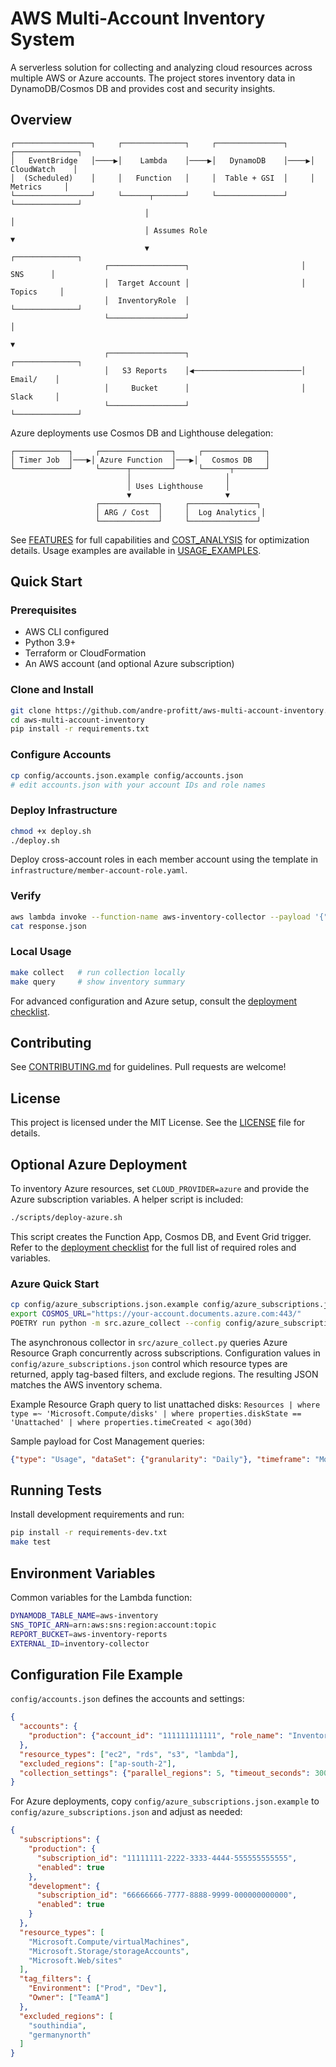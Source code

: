# AWS Multi-Account Inventory System

A serverless solution for collecting and analyzing cloud resources across multiple AWS or Azure accounts. The project stores inventory data in DynamoDB/Cosmos DB and provides cost and security insights.

## Overview

```
┌─────────────────┐     ┌──────────────┐     ┌───────────────┐     ┌──────────────┐
│   EventBridge   │────▶│    Lambda    │────▶│   DynamoDB    │────▶│ CloudWatch    │
│  (Scheduled)    │     │   Function   │     │  Table + GSI  │     │   Metrics     │
└─────────────────┘     └──────┬───────┘     └───────────────┘     └──────────────┘
                              │                                          │
                              │ Assumes Role                              ▼
                              ▼                                   ┌──────────────┐
                     ┌─────────────────┐                         │     SNS      │
                     │  Target Account │                         │   Topics     │
                     │  InventoryRole  │                         └──────────────┘
                     └─────────────────┘                                   │
                                                                          ▼
                     ┌─────────────────┐                         ┌──────────────┐
                     │   S3 Reports    │◀────────────────────────│    Email/    │
                     │     Bucket      │                         │    Slack     │
                     └─────────────────┘                         └──────────────┘
```

Azure deployments use Cosmos DB and Lighthouse delegation:

```
┌────────────┐     ┌────────────────┐     ┌──────────────┐
│ Timer Job  │───▶│ Azure Function  │───▶│   Cosmos DB   │
└────────────┘     └──────┬─────────┘     └──────┬───────┘
                          │                     │
                          │ Uses Lighthouse     │
                          ▼                     ▼
                   ┌─────────────┐     ┌───────────────┐
                   │ ARG / Cost  │     │  Log Analytics │
                   └─────────────┘     └───────────────┘
```

See [FEATURES](docs/FEATURES.md) for full capabilities and [COST_ANALYSIS](docs/COST_ANALYSIS.md) for optimization details. Usage examples are available in [USAGE_EXAMPLES](docs/USAGE_EXAMPLES.md).

## Quick Start

### Prerequisites
- AWS CLI configured
- Python 3.9+
- Terraform or CloudFormation
- An AWS account (and optional Azure subscription)

### Clone and Install
```bash
git clone https://github.com/andre-profitt/aws-multi-account-inventory.git
cd aws-multi-account-inventory
pip install -r requirements.txt
```

### Configure Accounts
```bash
cp config/accounts.json.example config/accounts.json
# edit accounts.json with your account IDs and role names
```

### Deploy Infrastructure
```bash
chmod +x deploy.sh
./deploy.sh
```
Deploy cross-account roles in each member account using the template in `infrastructure/member-account-role.yaml`.

### Verify
```bash
aws lambda invoke --function-name aws-inventory-collector --payload '{"action": "collect"}' response.json
cat response.json
```

### Local Usage
```bash
make collect   # run collection locally
make query     # show inventory summary
```

For advanced configuration and Azure setup, consult the [deployment checklist](docs/DEPLOYMENT_CHECKLIST.md).

## Contributing
See [CONTRIBUTING.md](CONTRIBUTING.md) for guidelines. Pull requests are welcome!

## License

This project is licensed under the MIT License. See the [LICENSE](LICENSE) file for details.

## Optional Azure Deployment
To inventory Azure resources, set `CLOUD_PROVIDER=azure` and provide the Azure subscription variables. A helper script is included:
```bash
./scripts/deploy-azure.sh
```
This script creates the Function App, Cosmos DB, and Event Grid trigger. Refer to the [deployment checklist](docs/DEPLOYMENT_CHECKLIST.md) for the full list of required roles and variables.

### Azure Quick Start
```bash
cp config/azure_subscriptions.json.example config/azure_subscriptions.json
export COSMOS_URL="https://your-account.documents.azure.com:443/"
POETRY run python -m src.azure_collect --config config/azure_subscriptions.json
```
The asynchronous collector in `src/azure_collect.py` queries Azure Resource Graph
concurrently across subscriptions. Configuration values in
`config/azure_subscriptions.json` control which resource types are returned,
apply tag-based filters, and exclude regions. The resulting JSON matches the AWS
inventory schema.

Example Resource Graph query to list unattached disks:
`Resources | where type =~ 'Microsoft.Compute/disks' | where properties.diskState == 'Unattached' | where properties.timeCreated < ago(30d)`

Sample payload for Cost Management queries:
```json
{"type": "Usage", "dataSet": {"granularity": "Daily"}, "timeframe": "MonthToDate"}
```

## Running Tests
Install development requirements and run:
```bash
pip install -r requirements-dev.txt
make test
```


## Environment Variables
Common variables for the Lambda function:
```bash
DYNAMODB_TABLE_NAME=aws-inventory
SNS_TOPIC_ARN=arn:aws:sns:region:account:topic
REPORT_BUCKET=aws-inventory-reports
EXTERNAL_ID=inventory-collector
```

## Configuration File Example
`config/accounts.json` defines the accounts and settings:
```json
{
  "accounts": {
    "production": {"account_id": "111111111111", "role_name": "InventoryRole"}
  },
  "resource_types": ["ec2", "rds", "s3", "lambda"],
  "excluded_regions": ["ap-south-2"],
  "collection_settings": {"parallel_regions": 5, "timeout_seconds": 300}
}
```

For Azure deployments, copy `config/azure_subscriptions.json.example` to
`config/azure_subscriptions.json` and adjust as needed:
```json
{
  "subscriptions": {
    "production": {
      "subscription_id": "11111111-2222-3333-4444-555555555555",
      "enabled": true
    },
    "development": {
      "subscription_id": "66666666-7777-8888-9999-000000000000",
      "enabled": true
    }
  },
  "resource_types": [
    "Microsoft.Compute/virtualMachines",
    "Microsoft.Storage/storageAccounts",
    "Microsoft.Web/sites"
  ],
  "tag_filters": {
    "Environment": ["Prod", "Dev"],
    "Owner": ["TeamA"]
  },
  "excluded_regions": [
    "southindia",
    "germanynorth"
  ]
}
```
